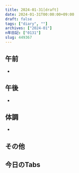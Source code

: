 ```yaml
---
title: 2024-01-31[draft]
date: 2024-01-31T00:00:00+09:00
draft: false
tags: ["diary", ""]
archives: ["2024-01"]
n年日記: ["0131"]
slug: 449367
---
```

## 午前
- 
## 午後
- 
## 体調
- 
## その他
## 今日のTabs